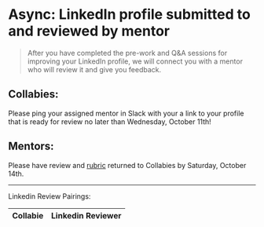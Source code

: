 # Async: LinkedIn profile submitted to and reviewed by mentor

> After you have completed the pre-work and Q&A sessions for improving your LinkedIn profile, we will connect you with a mentor who will review it and give you feedback. 

## Collabies:

Please ping your assigned mentor in Slack with your a link to your profile that is ready for review no later than Wednesday, October 11th!

## Mentors:

Please have review and [rubric](https://docs.google.com/spreadsheets/d/1e0n1k6izyZM0mkmkL9zezr7FW2-qRLu-bmFnYBLVkLs/copy) returned to Collabies by Saturday, October 14th.

---

Linkedin Review Pairings:

| Collabie | Linkedin Reviewer |
| ---- | ---- |

